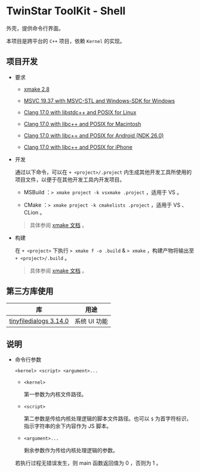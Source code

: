 # TwinStar ToolKit - Shell

外壳，提供命令行界面。

本项目是跨平台的 `C++` 项目，依赖 `Kernel` 的实现。

## 项目开发

* 要求
	
	* [xmake 2.8](https://xmake.io/#/)
	
	* [MSVC 19.37 with MSVC-STL and Windows-SDK for Windows](https://visualstudio.microsoft.com/downloads/)
	
	* [Clang 17.0 with libstdc++ and POSIX for Linux](https://llvm.org/)
	
	* [Clang 17.0 with libc++ and POSIX for Macintosh](https://llvm.org/)
	
	* [Clang 17.0 with libc++ and POSIX for Android (NDK 26.0)](https://developer.android.com/ndk/downloads)
	
	* [Clang 17.0 with libc++ and POSIX for iPhone](https://llvm.org/)

* 开发
	
	通过以下命令，可以在 `+ <project>/.project` 内生成其他开发工具所使用的项目文件，以便于在其他开发工具内开发项目。
	
	* MSBuild ：`> xmake project -k vsxmake .project` ，适用于 VS 。
	
	* CMake ：`> xmake project -k cmakelists .project` ，适用于 VS 、CLion 。
	
	> 具体参阅 [xmake 文档](https://xmake.io/#/plugin/builtin_plugins?id=generate-ide-project-files) 。

* 构建
	
	在 `+ <project>` 下执行 `> xmake f -o .build` & `> xmake` ，构建产物将输出至 `+ <project>/.build` 。
	
	> 具体参阅 [xmake 文档](https://xmake.io/#/) 。

## 第三方库使用

| 库                                                                         | 用途                           |
|:--------------------------------------------------------------------------:|:------------------------------:|
| [tinyfiledialogs 3.14.0](https://sourceforge.net/projects/tinyfiledialogs) | 系统 UI 功能                   |

## 说明

* 命令行参数
	
	`<kernel> <script> <argument>...`
	
	* `<kernel>`
		
		第一参数为内核文件路径。
	
	* `<script>`
		
		第二参数是传给内核处理逻辑的脚本文件路径。也可以 `$` 为首字符标识，指示字符串的余下内容作为 JS 脚本。
	
	* `<argument>...`
		
		剩余参数作为传给内核处理逻辑的参数。
	
	若执行过程无错误发生，则 main 函数返回值为 0 ，否则为 1 。
